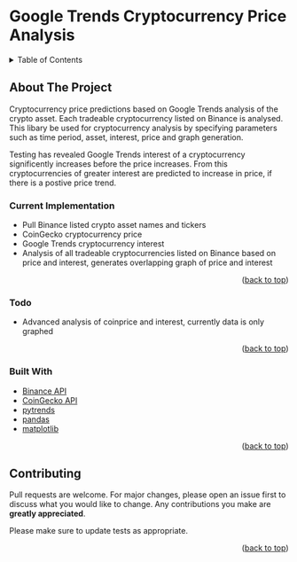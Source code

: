 <div id="top"></div>

<!-- Title -->
# Google Trends Cryptocurrency Price Analysis

<!-- TABLE OF CONTENTS -->
<details>
  <summary>Table of Contents</summary>
  <ol>
    <li>
      <a href="#about-the-project">About The Project</a>
      <ul>
        <li><a href="#current-implementation">Current Implementation</a></li>
        <li><a href="#todo">Todo</a></li>
        <li><a href="#built-with">Built With</a></li>
      </ul>
    </li>
    <!-- <li>
      <a href="#getting-started">Getting Started</a>
      <ul>
        <li><a href="#prerequisites">Prerequisites</a></li>
        <li><a href="#installation">Installation</a></li>
      </ul>
    </li>
    <li><a href="#usage">Usage</a></li> -->
    <li><a href="#contributing">Contributing</a></li>
    <!-- <li><a href="#contact">Contact</a></li> -->
  </ol>
</details>

<!-- ABOUT THE PROJECT -->
## About The Project

Cryptocurrency price predictions based on Google Trends analysis of the crypto asset. Each tradeable cryptocurrency listed on Binance is analysed. This libary be used for cryptocurrency analysis by specifying parameters such as time period, asset, interest, price and graph generation.

Testing has revealed Google Trends interest of a cryptocurrency significently increases before the price increases. From this cryptocurrencies of greater interest are predicted to increase in price, if there is a postive price trend.

### Current Implementation
  * Pull Binance listed crypto asset names and tickers
  * CoinGecko cryptocurrency price
  * Google Trends cryptocurrency interest
  * Analysis of all tradeable cryptocurrencies listed on Binance based on price and interest, generates overlapping graph of price and interest

<p align="right">(<a href="#top">back to top</a>)</p>

### Todo
  * Advanced analysis of coinprice and interest, currently data is only graphed

<p align="right">(<a href="#top">back to top</a>)</p>

### Built With

* [Binance API](https://binance-docs.github.io/apidocs/spot/en/#change-log)
* [CoinGecko API](https://www.coingecko.com/en/api)
* [pytrends](https://pypi.org/project/pytrends/)
* [pandas](https://pandas.pydata.org/pandas-docs/stable/)
* [matplotlib](https://matplotlib.org/)


<p align="right">(<a href="#top">back to top</a>)</p>

<!-- 

<!-- GETTING STARTED -->
<!-- ## Getting Started

This is an example of how you may give instructions on setting up your project locally.
To get a local copy up and running follow these simple example steps.

### Prerequisites

This is an example of how to list things you need to use the software and how to install them.
* npm
  ```sh
  npm install npm@latest -g
  ```

### Installation

1. Get a free API Key at [https://example.com](https://example.com)
2. Clone the repo
   ```sh
   git clone https://github.com/github_username/repo_name.git
   ```
3. Install NPM packages
   ```sh
   npm install
   ```
4. Enter your API in `config.js`
   ```js
   const API_KEY = 'ENTER YOUR API';
   ```

<p align="right">(<a href="#top">back to top</a>)</p> -->



<!-- USAGE EXAMPLES -->
<!-- ## Usage

Use this space to show useful examples of how a project can be used. Additional screenshots, code examples and demos work well in this space. You may also link to more resources.

_For more examples, please refer to the [Documentation](https://example.com)_

<p align="right">(<a href="#top">back to top</a>)</p> -->




<!-- CONTRIBUTING -->
## Contributing

Pull requests are welcome. For major changes, please open an issue first to discuss what you would like to change. Any contributions you make are **greatly appreciated**.

Please make sure to update tests as appropriate.

<p align="right">(<a href="#top">back to top</a>)</p>



<!-- LICENSE -->
<!-- ## License

Distributed under the MIT License. See `LICENSE.txt` for more information.

<p align="right">(<a href="#top">back to top</a>)</p> -->



<!-- CONTACT -->
<!-- ## Contact

Your Name - [@twitter_handle](https://twitter.com/twitter_handle) - email@email_client.com

Project Link: [https://github.com/github_username/repo_name](https://github.com/github_username/repo_name)

<p align="right">(<a href="#top">back to top</a>)</p> -->
